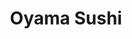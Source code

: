 ---
layout: place
title: Oyama Sushi
permalink: /california/walnut-creek/oyama-sushi.html
stateAbbr: CA
stateName: California
cityName: Walnut Creek
seo:
  type: restaurant
  links: null
place_id: ChIJW5hHt6RhhYARbte43vXdVdg
photos:
  - name: >-
      places/ChIJW5hHt6RhhYARbte43vXdVdg/photos/AeeoHcLklR8TUxOX9rkW2q9lpEaliluyCXdYZj2H6NdmETBYu0AQZqmnd9NUvWy-63SY45ekqQlLM1iGcgKvoPXVEDSONvFzNe4KT_vtCmWRYDXOJGujEtEKLvfcfPT-xdjVOPufPkuXxM8jOLhqLDzah_9yYsbmOy0U4HdrzjJaoCO7XJ4S7SHwy1Q7fVeWEckjcaBX-2XXemK8viU5Tnfza4yzTW6J6OYkRi4zwGshA8m_-OxIFVHHJg-6EJT1rferuBhjhjjRocsrz9DtNInM_BR1liIeX4pWscTEgCN245JGoZ4KgvQZpWGvKUgbOjcrxXJqofmKelAZ6hw4WmKWZ3of-30ZPEg-jij6csA5q3disEu67neHSS7mWg0Pnh6rfX7hv3tobYn1GVzfV26Yx5mtK3v1H_icFE70BUJZ-bXDBQ
    widthPx: 3024
    heightPx: 4032
    authorAttributions:
      - displayName: jing alton
        uri: https://maps.google.com/maps/contrib/104815119937962920659
        photoUri: >-
          https://lh3.googleusercontent.com/a/ACg8ocKUprEby5eqw544SMn8fC3Ma13o06uYZS-rT0INK6ixZTaCsEPz=s100-p-k-no-mo
    flagContentUri: >-
      https://www.google.com/local/imagery/report/?cb_client=maps_api_places.places_api&image_key=!1e10!2sCIHM0ogKEICAgIC_yui0DQ&hl=en-US
    googleMapsUri: >-
      https://www.google.com/maps/place//data=!3m4!1e2!3m2!1sCIHM0ogKEICAgIC_yui0DQ!2e10!4m2!3m1!1s0x808561a4b747985b:0xd855ddf5deb8d76e
  - name: >-
      places/ChIJW5hHt6RhhYARbte43vXdVdg/photos/AeeoHcLW13mE1FNqW-xS9nt_tHZ40B0ILbAZhCG2VjAq-wqbxDPHPCdDZN_uSzQzRAAQojEWvwj6u6pg9f919VEqyS0z2wfm-k10Muc-79_EDQkCrJeetiYNShISg7YkMuzCYvYxyrFYHO65lJJWtq5mcrGFRAokThDYhRTACz0hlw4XoWGWeHmDVeH771uTGVYDCcry3rEJIEPPLAk8r15zTUgBICvhrt0Li5dO8E15QiJY5vGEPM0pnHiMjOxwXmqf0V5gL_gZsTYyPCRFq8byxVyTUKH7W44X5Az6O46iXwzW5Q2eLCrcspI5FWJCOSKWqb31cHHy9zNzwlxLw2PDnrmEa7t6jkum-AKYAXt0I7mocRBH3ssCNfrkhmtK7C4OyoxvZZwOoNdAHVTAcKYPG_4Kf8CAcva4lDi-__-_P3JwiQ
    widthPx: 2268
    heightPx: 4032
    authorAttributions:
      - displayName: Catherine Ellison
        uri: https://maps.google.com/maps/contrib/115346362656908078049
        photoUri: >-
          https://lh3.googleusercontent.com/a-/ALV-UjWuUIC2bJW5oyfETS7_t-3l_-X339JqNnOK9RcAv5Sr5AH9U6wZPg=s100-p-k-no-mo
    flagContentUri: >-
      https://www.google.com/local/imagery/report/?cb_client=maps_api_places.places_api&image_key=!1e10!2sCIHM0ogKEICAgIDLqND2FQ&hl=en-US
    googleMapsUri: >-
      https://www.google.com/maps/place//data=!3m4!1e2!3m2!1sCIHM0ogKEICAgIDLqND2FQ!2e10!4m2!3m1!1s0x808561a4b747985b:0xd855ddf5deb8d76e
  - name: >-
      places/ChIJW5hHt6RhhYARbte43vXdVdg/photos/AeeoHcJckr3jMElnqcKc8XAqL8XqxGk_vXTC5aASsqJcswSW3im5wqA18DNhWd1JTeDdXFyT-K71SCY-LpUM5MUHzUjpMYiO1E6OCzE9DFA2T8fvgX28tA-IHyyBkOG8oG1-E5OxUGbK894B6DDY2NnkwLlHneLirGux7WkyvwaEXugrgYPp02ieC456xjfG-BzZEhXchE1SmtVntduOLbtHb_PTuMWsfsAtZ-PY9ZcwRql0O7pkjW51A6vHwX1DjPISZIxKyToEGf6YT9jzxzL6LGohCHUy9uLwOTxkfU71WE0buwAWaMjjZclClZDYzK2xTWENaR0RAze3qL36ECOwfWAcR3YQAvcqd7drN5beb1HHE4zNerl2dlD1DuN-vqu-VJ4N7F0hMH0rdEZXwKNyqJwXxnu8-wSBTajTt4xePJchtQ
    widthPx: 4032
    heightPx: 3024
    authorAttributions:
      - displayName: KSD Ksd
        uri: https://maps.google.com/maps/contrib/112724837088686024886
        photoUri: >-
          https://lh3.googleusercontent.com/a/ACg8ocIv3RCDoEBK6Zoumi3Ig98L7fWzjfpIrAkhXTEMGwyVq9IifA=s100-p-k-no-mo
    flagContentUri: >-
      https://www.google.com/local/imagery/report/?cb_client=maps_api_places.places_api&image_key=!1e10!2sCIHM0ogKEICAgIDei_bvFQ&hl=en-US
    googleMapsUri: >-
      https://www.google.com/maps/place//data=!3m4!1e2!3m2!1sCIHM0ogKEICAgIDei_bvFQ!2e10!4m2!3m1!1s0x808561a4b747985b:0xd855ddf5deb8d76e
  - name: >-
      places/ChIJW5hHt6RhhYARbte43vXdVdg/photos/AeeoHcIzsFrC9A6UbkAs_TwHJGv-_kFtOvKV83VYdtVOoBBNZcuC25SFUNk4smE14_WrlpigrWOzECm_NAiSKWNbpmzsYT_5F7yOhPdET_7wNZAyIvB7iuqoQeDm7lKOqsgyTN5q_LLzeLpZAUyaWAC5IOe_HdY2DANPjF1xn5T0h2XT4aTPitg7acYQQopkQHADv4dNZrUeBoubj1wU6cTxDr0IwcFttI5JBfCpDzaeczrEoTgiUse8BlFTqGCAihfpWRHNa1L-ij05ELfl_fnc0n2_CEmzHCvKClbmJ4NDX0UqjrlkB6Z8lzumnhNwLcTd1e7ArNcm6YtCXGSGqrqCgY3INJhxPoGbE6RLbZCwx2jxDwr6TrNdydupT5NxIKaDFH_F6gId5P4IgmLTKR0APyFkpqymittgB0B96IafLABIkA
    widthPx: 3024
    heightPx: 4032
    authorAttributions:
      - displayName: Daniel Yermolov
        uri: https://maps.google.com/maps/contrib/115684758075250638781
        photoUri: >-
          https://lh3.googleusercontent.com/a/ACg8ocIBpLS1F4MKEcmaEKZm-TRQh7tzU4-y2kJf8bO4nu6sY2Dl3kQ=s100-p-k-no-mo
    flagContentUri: >-
      https://www.google.com/local/imagery/report/?cb_client=maps_api_places.places_api&image_key=!1e10!2sCIHM0ogKEICAgMDQoorYIQ&hl=en-US
    googleMapsUri: >-
      https://www.google.com/maps/place//data=!3m4!1e2!3m2!1sCIHM0ogKEICAgMDQoorYIQ!2e10!4m2!3m1!1s0x808561a4b747985b:0xd855ddf5deb8d76e
  - name: >-
      places/ChIJW5hHt6RhhYARbte43vXdVdg/photos/AeeoHcKWpz5m_llLFbgwfRWXVd6j3VdWN9Ksg_nEnNrkGcQz_ywZ5LjbLjfroVJvo2mS4er6Ch9x_woSprfK-zbqWfj6AIOHObloVUvjdmPEhFg3gU_O2Fa6X3ySeGr_hNspvwiIUNI6vxUnJER1lIlfZ-kO8lAUCVoxyfpltauGKy6h6oqiaRXuO-_22EvDnfqfd5Xpcd40RGmeBCQdYG80LfolITTGJsvkltKFU28ChW_LrUMPcS1hZtx2eM5EZpJx-wSKPosfgGrdMKi3eeJ2Ozhi7BMjv6Qr6YPAPXbRkMT-6NSrqoPloxnIaFZAuh_j4mdyuYRrZm3KdnSa-K9MCk16dKgmqYNVgh9BXauQV5AC72mONl7fcHHcYzlMkx0BBmU7sRrunL8SgVKji6_kp_23DfCrZUy1tJ5k-esDi48
    widthPx: 3024
    heightPx: 4032
    authorAttributions:
      - displayName: jing alton
        uri: https://maps.google.com/maps/contrib/104815119937962920659
        photoUri: >-
          https://lh3.googleusercontent.com/a/ACg8ocKUprEby5eqw544SMn8fC3Ma13o06uYZS-rT0INK6ixZTaCsEPz=s100-p-k-no-mo
    flagContentUri: >-
      https://www.google.com/local/imagery/report/?cb_client=maps_api_places.places_api&image_key=!1e10!2sCIHM0ogKEICAgID38Z6wdA&hl=en-US
    googleMapsUri: >-
      https://www.google.com/maps/place//data=!3m4!1e2!3m2!1sCIHM0ogKEICAgID38Z6wdA!2e10!4m2!3m1!1s0x808561a4b747985b:0xd855ddf5deb8d76e
  - name: >-
      places/ChIJW5hHt6RhhYARbte43vXdVdg/photos/AeeoHcLU7gew914Jv0P_GONZ5B1XtQLHf-S22JOplKh-r-GqgRohozVMMHS4-wmJEqiwbMMwLM0QOvjEep7FYl4zKJep45efKAMvfjaPdsRk90LzdOMAR6biPNUjTqrEE6q01Vu6inMYHM_-uHZGcIMeXINtdSNTvqKBVSQOaPVYwjBOvHxFUMCZuBH00k77Vnp7pGdsuEDulYM9jEJqTlYGpPSQFzQMgkbmFszmkJzKYoK2rk92VYSd1jMS4zkbZTQMiZbM0Vo-q7DS3PQeT52R8DOhlBjW4GzTcekLVNs2k_pCG3saYj_koKguCujD9cfD5bGRpWtEXV6erm1xO0hSUElHoQKPWI5IdkQD7iypsh4vrpIixiQixpocnIKFeySj-ECkgKKzZjNkzE_Suw299KUof8xlp0SNjcqk2sQ5mU6tPYys
    widthPx: 3024
    heightPx: 4032
    authorAttributions:
      - displayName: Igor Djuric
        uri: https://maps.google.com/maps/contrib/118018254911997411579
        photoUri: >-
          https://lh3.googleusercontent.com/a-/ALV-UjVR5vJZ8gAMLdwxu3e1Dpt0z0T67TsNjZBn37scRBW-VKf5DbOr5g=s100-p-k-no-mo
    flagContentUri: >-
      https://www.google.com/local/imagery/report/?cb_client=maps_api_places.places_api&image_key=!1e10!2sCIHM0ogKEICAgIDBq6bE3AE&hl=en-US
    googleMapsUri: >-
      https://www.google.com/maps/place//data=!3m4!1e2!3m2!1sCIHM0ogKEICAgIDBq6bE3AE!2e10!4m2!3m1!1s0x808561a4b747985b:0xd855ddf5deb8d76e
  - name: >-
      places/ChIJW5hHt6RhhYARbte43vXdVdg/photos/AeeoHcKjkyqb-aHG5BlNosH5RyKiH9_bLuSeuIYbICIFmslVdnP27VvgJwV5zNJwiFS5dO_yDteZPLLkbRI_C50zX8ts4KQTc6wfyeKRQggzW8-llheQFXbtfBjCtPhYw0FOcQc4MPgzw_QFp3flW92bqSOs4gx6Q4ZEgnCTpleuYX1AXQ4g3kNkCnS1mqoYSEyFqXCHkcf8oFAotjHLZ5znxl-1rIhh7dO3uUSuBq7Sx3b0Us--kfA5STpAvWjKCxjqai8hh3YtmzQdy-V49JtL_RoJ0U87rK87we9Vg1raBbERS0NzNSHGibL1Zc4-9_3wJc4uGWRJKkZZmRIldWU8A103oj0tH5kvL4jn5QBnVVSFBznY5_W9pz7nhDgxFXVpf5UJctj4aiCtwPBdKuBT5vomPVbdpmtb3p7XeyzFzW3W3g
    widthPx: 1848
    heightPx: 4000
    authorAttributions:
      - displayName: Farida Nelson
        uri: https://maps.google.com/maps/contrib/109760696235148110704
        photoUri: >-
          https://lh3.googleusercontent.com/a-/ALV-UjVGn0qPJLONCQZqd-yD4PczyWfYv_fkSzRUPcVJ2Brg-Y5O-cOPng=s100-p-k-no-mo
    flagContentUri: >-
      https://www.google.com/local/imagery/report/?cb_client=maps_api_places.places_api&image_key=!1e10!2sCIHM0ogKEICAgIDpioKbFg&hl=en-US
    googleMapsUri: >-
      https://www.google.com/maps/place//data=!3m4!1e2!3m2!1sCIHM0ogKEICAgIDpioKbFg!2e10!4m2!3m1!1s0x808561a4b747985b:0xd855ddf5deb8d76e
  - name: >-
      places/ChIJW5hHt6RhhYARbte43vXdVdg/photos/AeeoHcLGLllVovuDD7dyNWPdiiZXOT_oXTzzbLS2bT5uRrOk7-_SE4rnhm21PNIz-VNpodctAUT5Kpoqop9zTO1mK1TzJRk8mDObj9oYWTNRKe1Y_vmXif67tEMizq04xm6JGrUnC22r1wdpB6J7KePc-Tp4VIy1SBzsUQCRjkmODLxCLL2YL50wrlxXwkVJdolPM3NOWgrjgas0Mi0d9su8Yw_A0_MLD7vrQYFRPXvsKWsBHwUpLw4WPz-_3vO7O4NqFHVN-tZ63m_jYByDJDScnNfzzlaxujGIJ6J8JwZUE9lpEHVtqgCAb2dMvuIJmBDwMzXhF8TRGwZDhTdBiOJ38gf4GKVQ9oQIZF1ireOFuyCEDgVWkPN2Fi9FCWxTE2n4zigkYe0yMvCA0OYmYcAJjvfEilBkT7IQtsBB0jlelGr2_Oc
    widthPx: 4032
    heightPx: 3024
    authorAttributions:
      - displayName: SC
        uri: https://maps.google.com/maps/contrib/106819457527126259565
        photoUri: >-
          https://lh3.googleusercontent.com/a-/ALV-UjUO9p4wPW2BOfU3Vhl_ncvnJY11Z0h7ztoSBKCjuUjdU53FeGUg=s100-p-k-no-mo
    flagContentUri: >-
      https://www.google.com/local/imagery/report/?cb_client=maps_api_places.places_api&image_key=!1e10!2sCIHM0ogKEICAgIDB_7XzgAE&hl=en-US
    googleMapsUri: >-
      https://www.google.com/maps/place//data=!3m4!1e2!3m2!1sCIHM0ogKEICAgIDB_7XzgAE!2e10!4m2!3m1!1s0x808561a4b747985b:0xd855ddf5deb8d76e
  - name: >-
      places/ChIJW5hHt6RhhYARbte43vXdVdg/photos/AeeoHcI5AKOCJW20vq6FotXPSK7iq_GGYi29uuC8wB56dkI6zmn4eFTfdADO7oMgDva_eoy0cL1Pg-Hjy2G5iEUlBeuSjQieyUOQXi-bt41sf8ToSX5KNQ0tlj2b7WFJ1zVZDP-9ndIVe3BbLPEtMOhmT9mM25hO4lK2LORJgOQyHWWSc57EEAlM-S_c1WNVnxK1W2Mj7sG_vXlIOXtwDMRfhT5Wqnj1qgcxyBilMdDjlQiN-80H7tWgAxyD5JJTZPVKq79K92gG9Ef3bg5idnPRIdRjTkmTSPe2FDKxXqYk6JU2RT6uD1j9I-ADWbREJbm8uIYaGiXRExNipMJbBfMf5q_qc7z2xQlJC0qAt-Pr3CGEnayrmZomjDYqT503nnY3xD6iVuTBRjNbZ57yJLLQCHa5_XS3M5ECxMEUP2-66_HQHsez
    widthPx: 3024
    heightPx: 4032
    authorAttributions:
      - displayName: jing alton
        uri: https://maps.google.com/maps/contrib/104815119937962920659
        photoUri: >-
          https://lh3.googleusercontent.com/a/ACg8ocKUprEby5eqw544SMn8fC3Ma13o06uYZS-rT0INK6ixZTaCsEPz=s100-p-k-no-mo
    flagContentUri: >-
      https://www.google.com/local/imagery/report/?cb_client=maps_api_places.places_api&image_key=!1e10!2sCIHM0ogKEICAgID38Z6w5AE&hl=en-US
    googleMapsUri: >-
      https://www.google.com/maps/place//data=!3m4!1e2!3m2!1sCIHM0ogKEICAgID38Z6w5AE!2e10!4m2!3m1!1s0x808561a4b747985b:0xd855ddf5deb8d76e
  - name: >-
      places/ChIJW5hHt6RhhYARbte43vXdVdg/photos/AeeoHcJEOlpnVHmxPdEd7Fkctn6CC5DuZI0JesR5z8ncH2PNko3w2arSTq1buJNedfbadLi0a5XXqJ3OWsaMKlnrdk0FzXMR4fAB06wroyOU_Wl9P2Q-pubMyIlTiODOafXSiJ4MuX1qlukb7PsmGC8OXmWeAfLJrjiWb_ESWY2B-wpGQ1awiMYPmltcnjU_SLFwM9Thx5XleM9qPqPW1cZujz8RMis4Vm1u4m5olY5BCVn9DQqf1GKm1KtqlZWtEIneii6Fl0Hnyn9RoIBH5nS6VSWLcxX18NgYg_olGyIVj-Kfw39SuWlTd8pTUIPIkuHY7uF-mF_QWA5_E_chSX0vknbfG0Kihv1W6YL2DWcqW2CQmifJrSJNLPPFK9RF3MichK0HllKhriEhYzOihI3Ex3FqIcKZMEMlTQWLJNpvE92eBg
    widthPx: 3600
    heightPx: 4800
    authorAttributions:
      - displayName: Hannah Andrews
        uri: https://maps.google.com/maps/contrib/100555146323998724641
        photoUri: >-
          https://lh3.googleusercontent.com/a-/ALV-UjVt99FPmkV9AvjB8Lmky79cROOnl7nXkQ6V1DFnvaP71AOJrCk=s100-p-k-no-mo
    flagContentUri: >-
      https://www.google.com/local/imagery/report/?cb_client=maps_api_places.places_api&image_key=!1e10!2sCIHM0ogKEICAgIDXtrzdHg&hl=en-US
    googleMapsUri: >-
      https://www.google.com/maps/place//data=!3m4!1e2!3m2!1sCIHM0ogKEICAgIDXtrzdHg!2e10!4m2!3m1!1s0x808561a4b747985b:0xd855ddf5deb8d76e
address: 1521 N Main St, Walnut Creek, CA 94596, USA
street: 1521 N Main St
city: Walnut Creek
state: CA
zip: '94596'
country: USA
neighborhood: null
latitude: '37.900270'
longitude: '-122.061439'
accessibility_options:
  wheelchairAccessibleParking: true
  wheelchairAccessibleEntrance: true
  wheelchairAccessibleRestroom: true
  wheelchairAccessibleSeating: true
business_status: OPERATIONAL
name: Oyama Sushi
google_maps_links:
  directionsUri: >-
    https://www.google.com/maps/dir//''/data=!4m7!4m6!1m1!4e2!1m2!1m1!1s0x808561a4b747985b:0xd855ddf5deb8d76e!3e0
  placeUri: https://maps.google.com/?cid=15588609733286221678
  writeAReviewUri: >-
    https://www.google.com/maps/place//data=!4m3!3m2!1s0x808561a4b747985b:0xd855ddf5deb8d76e!12e1
  reviewsUri: >-
    https://www.google.com/maps/place//data=!4m4!3m3!1s0x808561a4b747985b:0xd855ddf5deb8d76e!9m1!1b1
  photosUri: >-
    https://www.google.com/maps/place//data=!4m3!3m2!1s0x808561a4b747985b:0xd855ddf5deb8d76e!10e5
primary_type: Japanese Restaurant
opening_hours:
  regular: null
  current: null
secondary_opening_hours:
  regular:
    weekdayDescriptions: null
    type: null
  current:
    weekdayDescriptions: null
    type: null
phone: null
price_level: null
price_range: null
rating: null
rating_count: 0
website: null
description: >-
  Discover Oyama Sushi in Walnut Creek, California$$$Oyama Sushi in Walnut
  Creek, California, stands out as a welcoming Japanese restaurant that combines
  relaxed vibes with authentic flavors, making it a go-to spot for sushi
  enthusiasts. This eatery offers a variety of fresh sushi options and other
  Japanese favorites, perfect for casual lunches or intimate dinners, drawing in
  locals and visitors seeking quality Japanese cuisine nearby. With its
  accessible features like wheelchair-friendly entrances and seating, it ensures
  everyone can enjoy a comfortable dining experience in a cozy setting. The menu
  highlights innovative rolls and classic dishes that capture the essence of
  traditional Japanese cooking, appealing to those exploring top sushi spots in
  the area. Overall, it's an ideal choice for anyone craving flavorful meals in
  a laid-back atmosphere that feels both inviting and unpretentious.
generative_summary: >-
  Discover Oyama Sushi in Walnut Creek, California$$$Oyama Sushi in Walnut
  Creek, California, stands out as a welcoming Japanese restaurant that combines
  relaxed vibes with authentic flavors, making it a go-to spot for sushi
  enthusiasts. This eatery offers a variety of fresh sushi options and other
  Japanese favorites, perfect for casual lunches or intimate dinners, drawing in
  locals and visitors seeking quality Japanese cuisine nearby. With its
  accessible features like wheelchair-friendly entrances and seating, it ensures
  everyone can enjoy a comfortable dining experience in a cozy setting. The menu
  highlights innovative rolls and classic dishes that capture the essence of
  traditional Japanese cooking, appealing to those exploring top sushi spots in
  the area. Overall, it's an ideal choice for anyone craving flavorful meals in
  a laid-back atmosphere that feels both inviting and unpretentious.
generative_disclosure: Summarized by AI using the Grok-3-Mini model.
reviews: null
review_summary: >-
  Customer Feedback Highlights$$$Visitors to this sushi spot often praise the
  fresh ingredients and well-prepared dishes, noting that the rolls are
  consistently tasty and hit the mark for a satisfying meal. Many appreciate the
  casual, friendly service that makes dining here feel approachable and
  enjoyable, especially for those stopping by for a quick bite. While some
  mention minor waits during peak times, the overall consensus leans positive,
  with folks highlighting the value for authentic Japanese flavors that keep
  them coming back. It's commonly described as a reliable option for groups or
  solo diners looking for solid sushi experiences without the fuss. In essence,
  the feedback paints a picture of a dependable local favorite that's worth
  trying for anyone searching for great sushi in the neighborhood.
review_disclosure: Summarized by AI using the Grok-3-Mini model.
parking_options: null
payment_options: null
allow_dogs: null
curbside_pickup: null
delivery: null
dine_in: null
good_for_children: null
good_for_groups: null
good_for_sports: null
live_music: null
menu_for_children: null
outdoor_seating: null
reservable: null
restroom: null
serves_beer: null
serves_breakfast: null
serves_brunch: null
serves_cocktails: null
serves_coffee: null
serves_dinner: null
serves_dessert: null
serves_lunch: null
serves_vegetarian_food: null
serves_wine: null
takeout: null
update_category: pro
places_description: null

---